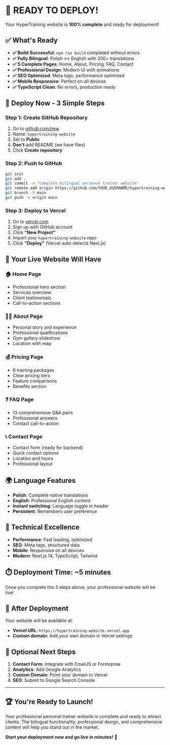 # 🎉 READY TO DEPLOY!

Your HyperTraining website is **100% complete** and ready for deployment!

## ✅ What's Ready

- **✅ Build Successful**: `npm run build` completed without errors
- **✅ Fully Bilingual**: Polish ↔ English with 200+ translations
- **✅ 5 Complete Pages**: Home, About, Pricing, FAQ, Contact
- **✅ Professional Design**: Modern UI with animations
- **✅ SEO Optimized**: Meta tags, performance optimized
- **✅ Mobile Responsive**: Perfect on all devices
- **✅ TypeScript Clean**: No errors, production ready

## 🚀 Deploy Now - 3 Simple Steps

### Step 1: Create GitHub Repository
1. Go to [github.com/new](https://github.com/new)
2. Name: `hypertraining-website`
3. Set to **Public**
4. **Don't** add README (we have files)
5. Click **Create repository**

### Step 2: Push to GitHub
```bash
git init
git add .
git commit -m "Complete bilingual personal trainer website"
git remote add origin https://github.com/YOUR_USERNAME/hypertraining-website.git
git branch -M main
git push -u origin main
```

### Step 3: Deploy to Vercel
1. Go to [vercel.com](https://vercel.com)
2. Sign up with GitHub account
3. Click **"New Project"**
4. Import your `hypertraining-website` repo
5. Click **"Deploy"** (Vercel auto-detects Next.js)

## 🎯 Your Live Website Will Have

### 🏠 **Home Page**
- Professional hero section
- Services overview
- Client testimonials
- Call-to-action sections

### 👨‍💼 **About Page**
- Personal story and experience
- Professional qualifications
- Gym gallery slideshow
- Location with map

### 💰 **Pricing Page**
- 6 training packages
- Clear pricing tiers
- Feature comparisons
- Benefits section

### ❓ **FAQ Page**
- 13 comprehensive Q&A pairs
- Professional answers
- Contact call-to-action

### 📞 **Contact Page**
- Contact form (ready for backend)
- Quick contact options
- Location and hours
- Professional layout

## 🌍 **Language Features**
- **Polish**: Complete native translations
- **English**: Professional English content
- **Instant switching**: Language toggle in header
- **Persistent**: Remembers user preference

## 📱 **Technical Excellence**
- **Performance**: Fast loading, optimized
- **SEO**: Meta tags, structured data
- **Mobile**: Responsive on all devices
- **Modern**: Next.js 14, TypeScript, Tailwind

## ⏱️ **Deployment Time: ~5 minutes**

Once you complete the 3 steps above, your professional website will be live!

## 🎊 **After Deployment**

Your website will be available at:
- **Vercel URL**: `https://hypertraining-website.vercel.app`
- **Custom domain**: Add your own domain in Vercel settings

## 🔧 **Optional Next Steps**
1. **Contact Form**: Integrate with EmailJS or Formspree
2. **Analytics**: Add Google Analytics
3. **Custom Domain**: Point your domain to Vercel
4. **SEO**: Submit to Google Search Console

---

## 🏆 **You're Ready to Launch!**

Your professional personal trainer website is complete and ready to attract clients. The bilingual functionality, professional design, and comprehensive content will help you stand out in the market.

**Start your deployment now and go live in minutes!** 🚀